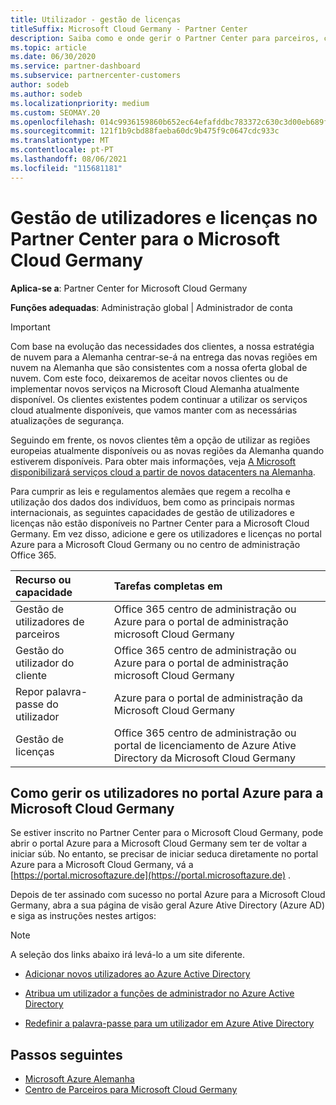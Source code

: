 ```yaml
---
title: Utilizador - gestão de licenças
titleSuffix: Microsoft Cloud Germany - Partner Center
description: Saiba como e onde gerir o Partner Center para parceiros, clientes e licenças da Microsoft Cloud Germany, bem como resets de password.
ms.topic: article
ms.date: 06/30/2020
ms.service: partner-dashboard
ms.subservice: partnercenter-customers
author: sodeb
ms.author: sodeb
ms.localizationpriority: medium
ms.custom: SEOMAY.20
ms.openlocfilehash: 014c9936159860b652ec64efafddbc783372c630c3d00eb689f6aabe3d214ea6
ms.sourcegitcommit: 121f1b9cbd88faeba60dc9b475f9c0647cdc933c
ms.translationtype: MT
ms.contentlocale: pt-PT
ms.lasthandoff: 08/06/2021
ms.locfileid: "115681181"
---
```

# <a name="user-and-license-management-in-partner-center-for-microsoft-cloud-germany"></a>Gestão de utilizadores e licenças no Partner Center para o Microsoft Cloud Germany

**Aplica-se a**: Partner Center for Microsoft Cloud Germany

**Funções adequadas**: Administração global | Administrador de conta

> [!IMPORTANT]
> Com base na evolução das necessidades dos clientes, a nossa estratégia de nuvem para a Alemanha centrar-se-á na entrega das novas regiões em nuvem na Alemanha que são consistentes com a nossa oferta global de nuvem. Com este foco, deixaremos de aceitar novos clientes ou de implementar novos serviços na Microsoft Cloud Alemanha atualmente disponível. Os clientes existentes podem continuar a utilizar os serviços cloud atualmente disponíveis, que vamos manter com as necessárias atualizações de segurança.
>  
> Seguindo em frente, os novos clientes têm a opção de utilizar as regiões europeias atualmente disponíveis ou as novas regiões da Alemanha quando estiverem disponíveis. Para obter mais informações, veja [A Microsoft disponibilizará serviços cloud a partir de novos datacenters na Alemanha](https://news.microsoft.com/europe/2018/08/31/microsoft-to-deliver-cloud-services-from-new-datacentres-in-germany-in-2019-to-meet-evolving-customer-needs/).

Para cumprir as leis e regulamentos alemães que regem a recolha e utilização dos dados dos indivíduos, bem como as principais normas internacionais, as seguintes capacidades de gestão de utilizadores e licenças não estão disponíveis no Partner Center para a Microsoft Cloud Germany. Em vez disso, adicione e gere os utilizadores e licenças no portal Azure para a Microsoft Cloud Germany ou no centro de administração Office 365.

Recurso ou capacidade | Tarefas completas em
:--- | :---
Gestão de utilizadores de parceiros | Office 365 centro de administração ou Azure para o portal de administração microsoft Cloud Germany
Gestão do utilizador do cliente | Office 365 centro de administração ou Azure para o portal de administração microsoft Cloud Germany
Repor palavra-passe do utilizador | Azure para o portal de administração da Microsoft Cloud Germany
Gestão de licenças | Office 365 centro de administração ou portal de licenciamento de Azure Ative Directory da Microsoft Cloud Germany

## <a name="how-to-manage-users-in-the-azure-portal-for-microsoft-cloud-germany"></a>Como gerir os utilizadores no portal Azure para a Microsoft Cloud Germany 

Se estiver inscrito no Partner Center para o Microsoft Cloud Germany, pode abrir o portal Azure para a Microsoft Cloud Germany sem ter de voltar a iniciar súb. No entanto, se precisar de iniciar seduca diretamente no portal Azure para a Microsoft Cloud Germany, vá a [https://portal.microsoftazure.de](https://portal.microsoftazure.de) . 

Depois de ter assinado com sucesso no portal Azure para a Microsoft Cloud Germany, abra a sua página de visão geral Azure Ative Directory (Azure AD) e siga as instruções nestes artigos:

> [!NOTE]  
> A seleção dos links abaixo irá levá-lo a um site diferente.

-  [Adicionar novos utilizadores ao Azure Active Directory](/azure/active-directory/active-directory-users-create-azure-portal)

-  [Atribua um utilizador a funções de administrador no Azure Active Directory](/azure/active-directory/active-directory-users-assign-role-azure-portal)

-  [Redefinir a palavra-passe para um utilizador em Azure Ative Directory](/azure/active-directory/active-directory-users-reset-password-azure-portal)

## <a name="next-steps"></a>Passos seguintes

-  [Microsoft Azure Alemanha](https://azure.microsoft.com/global-infrastructure/germany/)
-  [Centro de Parceiros para Microsoft Cloud Germany](partner-center-for-microsoft-cloud-germany.md)